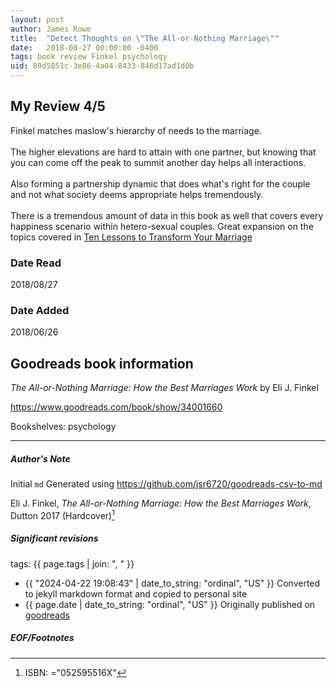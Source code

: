 ```yaml
---
layout: post
author: James Rowe
title:  "Detect Thoughts on \"The All-or-Nothing Marriage\""
date:   2018-08-27 00:00:00 -0400
tags: book review Finkel psychology
uid: 89d5851c-3e86-4a04-8433-846d17ad1d0b
---
```


<!-- highly dependent on how you personally use jekyll templates, and how you want this to show up -->
<!-- escape any jekyll keys with double brackets -->

## My Review 4/5

Finkel matches maslow's hierarchy of needs to the marriage.<br/><br/>The higher elevations are hard to attain with one partner, but knowing that you can come off the peak to summit another day helps all interactions.<br/><br/>Also forming a partnership dynamic that does what's right for the couple and not what society deems appropriate helps tremendously.<br/><br/>There is a tremendous amount of data in this book as well that covers every happiness scenario within hetero-sexual couples. Great expansion on the topics covered in [Ten Lessons to Transform Your Marriage](https://www.goodreads.com/book/show/634227)

### Date Read
2018/08/27

### Date Added
2018/06/26

## Goodreads book information

*The All-or-Nothing Marriage: How the Best Marriages Work* by Eli J. Finkel

https://www.goodreads.com/book/show/34001660

Bookshelves: psychology

---

##### Author's Note

Initial `md` Generated using https://github.com/jsr6720/goodreads-csv-to-md

Eli J. Finkel, *The All-or-Nothing Marriage: How the Best Marriages Work*,  Dutton 2017 (Hardcover)[^1]

##### Significant revisions

tags: {{ page.tags | join: ", " }} <!-- todo move this somewhere -->

- {{ "2024-04-22 19:08:43" | date_to_string: "ordinal", "US" }} Converted to jekyll markdown format and copied to personal site
- {{ page.date | date_to_string: "ordinal", "US" }} Originally published on [goodreads](https://www.goodreads.com)

##### EOF/Footnotes

[^1]: ISBN: ="052595516X"